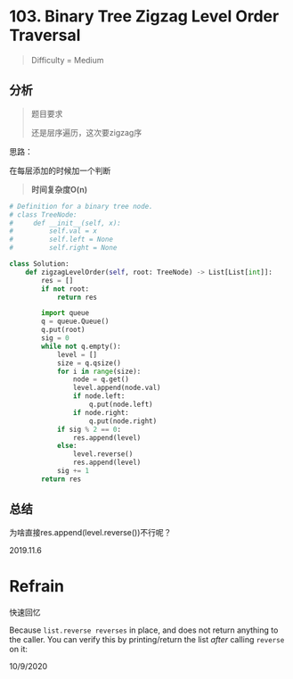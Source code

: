 # 103. Binary Tree Zigzag Level Order Traversal
> Difficulty = Medium

## 分析

> 题目要求
> 
> 还是层序遍历，这次要zigzag序

思路：

在每层添加的时候加一个判断

> **时间复杂度O(n)**

```python
# Definition for a binary tree node.
# class TreeNode:
#     def __init__(self, x):
#         self.val = x
#         self.left = None
#         self.right = None

class Solution:
    def zigzagLevelOrder(self, root: TreeNode) -> List[List[int]]:
        res = []
        if not root:
            return res

        import queue
        q = queue.Queue()
        q.put(root)
        sig = 0
        while not q.empty():
            level = []
            size = q.qsize()
            for i in range(size):
                node = q.get()
                level.append(node.val)
                if node.left:
                    q.put(node.left)
                if node.right:
                    q.put(node.right)
            if sig % 2 == 0:
                res.append(level)
            else:
                level.reverse()
                res.append(level)
            sig += 1
        return res
```

## 总结

为啥直接res.append(level.reverse())不行呢？

2019.11.6


# Refrain

快速回忆

Because  `list.reverse reverses` in place, and does not return anything to the caller. You can verify this by printing/return the list *after* calling `reverse` on it:

10/9/2020